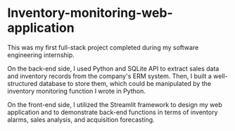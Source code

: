 # Inventory-monitoring-web-application

This was my first full-stack project completed during my software engineering internship. 

On the back-end side, I used Python and SQLite API to extract sales data and inventory records from the company's ERM system. Then, I built a well-structured database to store them, which could be manipulated by the inventory monitoring function I wrote in Python.

On the front-end side, I utilized the Streamlit framework to design my web application and to demonstrate back-end functions in terms of inventory alarms, sales analysis, and acquisition forecasting.
